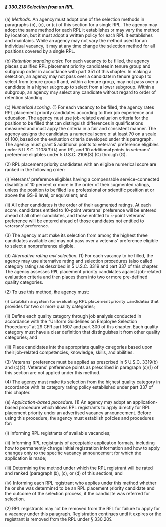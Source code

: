 ##### § 330.213 Selection from an RPL. #####

(a) *Methods.* An agency must adopt one of the selection methods in paragraphs (b), (c), or (d) of this section for a single RPL. The agency may adopt the same method for each RPL it establishes or may vary the method by location, but it must adopt a written policy for each RPL it establishes and maintains. While an agency may not vary the method used for an individual vacancy, it may at any time change the selection method for all positions covered by a single RPL.

(b) *Retention standing order.* For each vacancy to be filled, the agency places qualified RPL placement priority candidates in tenure group and subgroup order in accordance with part 351 of this chapter. In making a selection, an agency may not pass over a candidate in tenure group I to select from tenure group II and, within a tenure group, may not pass over a candidate in a higher subgroup to select from a lower subgroup. Within a subgroup, an agency may select any candidate without regard to order of retention standing.

(c) *Numerical scoring.* (1) For each vacancy to be filled, the agency rates RPL placement priority candidates according to their job experience and education. The agency must use job-related evaluation criteria for the position to be filled that can distinguish differences in qualifications measured and must apply the criteria in a fair and consistent manner. The agency assigns the candidates a numerical score of at least 70 on a scale of 100, based on the evaluation criteria developed under this paragraph. The agency must grant 5 additional points to veterans' preference eligibles under 5 U.S.C. 2108(3)(A) and (B), and 10 additional points to veterans' preference eligibles under 5 U.S.C. 2108(3) (C) through (G).

(2) RPL placement priority candidates with an eligible numerical score are ranked in the following order:

(i) Veterans' preference eligibles having a compensable service-connected disability of 10 percent or more in the order of their augmented ratings, unless the position to be filled is a professional or scientific position at or above the GS-9 level, or equivalent; and

(ii) All other candidates in the order of their augmented ratings. At each score, candidates entitled to 10-point veterans' preference will be entered ahead of all other candidates, and those entitled to 5-point veterans' preference will be entered ahead of those candidates not entitled to veterans' preference.

(3) The agency must make its selection from among the highest three candidates available and may not pass over a veterans' preference eligible to select a nonpreference eligible.

(d) *Alternative rating and selection.* (1) For each vacancy to be filled, the agency may use alternative rating and selection procedures (also called category rating) as described in 5 U.S.C. 3319 and part 337 of this chapter. The agency assesses RPL placement priority candidates against job-related evaluation criteria and then places them into two or more pre-defined quality categories.

(2) To use this method, the agency must:

(i) Establish a system for evaluating RPL placement priority candidates that provides for two or more quality categories;

(ii) Define each quality category through job analysis conducted in accordance with the “Uniform Guidelines on Employee Selection Procedures” at 29 CFR part 1607 and part 300 of this chapter. Each quality category must have a clear definition that distinguishes it from other quality categories; and

(iii) Place candidates into the appropriate quality categories based upon their job-related competencies, knowledge, skills, and abilities.

(3) Veterans' preference must be applied as prescribed in 5 U.S.C. 3319(b) and (c)(2). Veterans' preference points as prescribed in paragraph (c)(1) of this section are not applied under this method.

(4) The agency must make its selection from the highest quality category in accordance with its category rating policy established under part 337 of this chapter.

(e) *Application-based procedure.* (1) An agency may adopt an application-based procedure which allows RPL registrants to apply directly for RPL placement priority under an advertised vacancy announcement. Before using this procedure, the agency must establish policies and procedures for:

(i) Informing RPL registrants of available vacancies;

(ii) Informing RPL registrants of acceptable application formats, including how to permanently change initial registration information and how to apply changes only to the specific vacancy announcement for which the application is made;

(iii) Determining the method under which the RPL registrant will be rated and ranked (paragraph (b), (c), or (d) of this section); and

(iv) Informing each RPL registrant who applies under this method whether he or she was determined to be an RPL placement priority candidate and the outcome of the selection process, if the candidate was referred for selection.

(2) RPL registrants may not be removed from the RPL for failure to apply for a vacancy under this paragraph. Registration continues until it expires or the registrant is removed from the RPL under § 330.209.